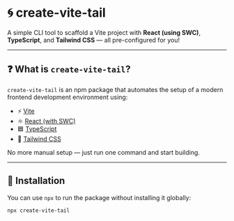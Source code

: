 # 🌀 create-vite-tail

A simple CLI tool to scaffold a Vite project with **React (using SWC)**, **TypeScript**, and **Tailwind CSS** — all pre-configured for you!

---

## ❓ What is `create-vite-tail`?

`create-vite-tail` is an npm package that automates the setup of a modern frontend development environment using:

- ⚡ [Vite](https://vitejs.dev/)
- ⚛️ [React (with SWC)](https://react.dev/blog/2022/03/08/react-18-upgrade-guide#using-the-new-jsx-transform)
- 🟦 [TypeScript](https://www.typescriptlang.org/)
- 🎨 [Tailwind CSS](https://tailwindcss.com/)

No more manual setup — just run one command and start building.

---

## 🚀 Installation

You can use `npx` to run the package without installing it globally:

```bash
npx create-vite-tail
```
